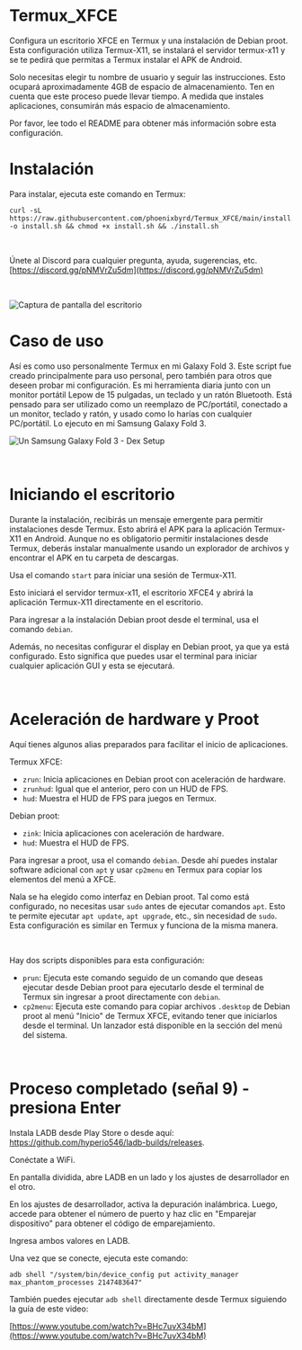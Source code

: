 # Termux_XFCE

Configura un escritorio XFCE en Termux y una instalación de Debian proot. Esta configuración utiliza Termux-X11, se instalará el servidor termux-x11 y se te pedirá que permitas a Termux instalar el APK de Android.

Solo necesitas elegir tu nombre de usuario y seguir las instrucciones. Esto ocupará aproximadamente 4GB de espacio de almacenamiento. Ten en cuenta que este proceso puede llevar tiempo. A medida que instales aplicaciones, consumirán más espacio de almacenamiento.

Por favor, lee todo el README para obtener más información sobre esta configuración.


# Instalación

Para instalar, ejecuta este comando en Termux:

```
curl -sL https://raw.githubusercontent.com/phoenixbyrd/Termux_XFCE/main/install.sh -o install.sh && chmod +x install.sh && ./install.sh
```
&nbsp;


Únete al Discord para cualquier pregunta, ayuda, sugerencias, etc. [https://discord.gg/pNMVrZu5dm](https://discord.gg/pNMVrZu5dm)  


&nbsp;

![Captura de pantalla del escritorio](desktop.png)
  
  
# Caso de uso
  
Así es como uso personalmente Termux en mi Galaxy Fold 3. Este script fue creado principalmente para uso personal, pero también para otros que deseen probar mi configuración. Es mi herramienta diaria junto con un monitor portátil Lepow de 15 pulgadas, un teclado y un ratón Bluetooth. Está pensado para ser utilizado como un reemplazo de PC/portátil, conectado a un monitor, teclado y ratón, y usado como lo harías con cualquier PC/portátil. Lo ejecuto en mi Samsung Galaxy Fold 3.

![Un Samsung Galaxy Fold 3 - Dex Setup](desk.jpg)  

&nbsp;

# Iniciando el escritorio

Durante la instalación, recibirás un mensaje emergente para permitir instalaciones desde Termux. Esto abrirá el APK para la aplicación Termux-X11 en Android. Aunque no es obligatorio permitir instalaciones desde Termux, deberás instalar manualmente usando un explorador de archivos y encontrar el APK en tu carpeta de descargas.
  
Usa el comando ```start``` para iniciar una sesión de Termux-X11.
  
Esto iniciará el servidor termux-x11, el escritorio XFCE4 y abrirá la aplicación Termux-X11 directamente en el escritorio.

Para ingresar a la instalación Debian proot desde el terminal, usa el comando ```debian```.

Además, no necesitas configurar el display en Debian proot, ya que ya está configurado. Esto significa que puedes usar el terminal para iniciar cualquier aplicación GUI y esta se ejecutará.

&nbsp;

# Aceleración de hardware y Proot

Aquí tienes algunos alias preparados para facilitar el inicio de aplicaciones.

Termux XFCE:

- ```zrun```: Inicia aplicaciones en Debian proot con aceleración de hardware.
- ```zrunhud```: Igual que el anterior, pero con un HUD de FPS.
- ```hud```: Muestra el HUD de FPS para juegos en Termux.

Debian proot:

- ```zink```: Inicia aplicaciones con aceleración de hardware.
- ```hud```: Muestra el HUD de FPS.

Para ingresar a proot, usa el comando ```debian```. Desde ahí puedes instalar software adicional con `apt` y usar `cp2menu` en Termux para copiar los elementos del menú a XFCE.

Nala se ha elegido como interfaz en Debian proot. Tal como está configurado, no necesitas usar `sudo` antes de ejecutar comandos `apt`. Esto te permite ejecutar `apt update`, `apt upgrade`, etc., sin necesidad de `sudo`. Esta configuración es similar en Termux y funciona de la misma manera.

&nbsp;

Hay dos scripts disponibles para esta configuración:
  
- ```prun```: Ejecuta este comando seguido de un comando que deseas ejecutar desde Debian proot para ejecutarlo desde el terminal de Termux sin ingresar a proot directamente con ```debian```.
- ```cp2menu```: Ejecuta este comando para copiar archivos `.desktop` de Debian proot al menú "Inicio" de Termux XFCE, evitando tener que iniciarlos desde el terminal. Un lanzador está disponible en la sección del menú del sistema.


&nbsp;

# Proceso completado (señal 9) - presiona Enter

Instala LADB desde Play Store o desde aquí: https://github.com/hyperio546/ladb-builds/releases.

Conéctate a WiFi.  

En pantalla dividida, abre LADB en un lado y los ajustes de desarrollador en el otro.

En los ajustes de desarrollador, activa la depuración inalámbrica. Luego, accede para obtener el número de puerto y haz clic en "Emparejar dispositivo" para obtener el código de emparejamiento.

Ingresa ambos valores en LADB.

Una vez que se conecte, ejecuta este comando:
  
```adb shell "/system/bin/device_config put activity_manager max_phantom_processes 2147483647"```

También puedes ejecutar `adb shell` directamente desde Termux siguiendo la guía de este video:

[https://www.youtube.com/watch?v=BHc7uvX34bM](https://www.youtube.com/watch?v=BHc7uvX34bM)
